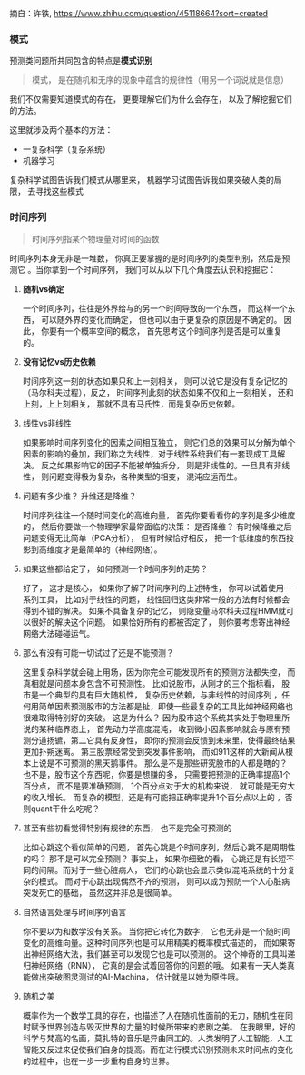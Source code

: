摘自：许铁, https://www.zhihu.com/question/45118664?sort=created

### 模式

预测类问题所共同包含的特点是**模式识别**

> 模式， 是在随机和无序的现象中蕴含的规律性（用另一个词说就是信息）

我们不仅需要知道模式的存在， 更要理解它们为什么会存在， 以及了解挖掘它们的方法。

这里就涉及两个基本的方法：

* 一复杂科学（复杂系统）
* 机器学习

复杂科学试图告诉我们模式从哪里来， 机器学习试图告诉我如果突破人类的局限， 去寻找这些模式

### 时间序列

> 时间序列指某个物理量对时间的函数

时间序列本身无非是一堆数， 你真正要掌握的是时间序列的类型判别，然后是预测它 。当你拿到一个时间序列， 我们可以从以下几个角度去认识和挖掘它：

1. **随机vs确定**

    一个时间序列，往往是外界给与的另一个时间导致的一个东西， 而这样一个东西， 可以随外界的变化而确定， 但也可以由于更复杂的原因是不确定的。   因此， 你要有一个概率空间的概念， 首先思考这个时间序列是否是可以重复的。

2. **没有记忆vs历史依赖**

   时间序列这一刻的状态如果只和上一刻相关， 则可以说它是没有复杂记忆的（马尔科夫过程），反之， 时间序列此刻的状态如果不仅和上一刻相关， 还和上刻，上上刻相关， 那就不具有马氏性，而是复杂历史依赖。 

3. 线性vs非线性

   如果影响时间序列变化的因素之间相互独立， 则它们总的效果可以分解为单个因素的影响的叠加，我们称之为线性，对于线性系统我们有一套现成工具解决。 反之如果影响它的因子不能被单独拆分， 则是非线性的。一旦具有非线性， 则问题变得极为复杂，各种类型的相变， 混沌应运而生。

4. 问题有多少维？ 升维还是降维？ 

   时间序列往往一个随时间变化的高维向量， 首先你要看看你的序列是多少维度的， 然后你要做一个物理学家最常面临的决策：  是否降维？   有时候降维之后问题变得无比简单（PCA分析）， 但有时候恰好相反， 把一个低维度的东西投影到高维度才是最简单的（神经网络）。

5. 如果这些都给定了， 如何预测一个时间序列的走势？

   好了， 这才是核心， 如果你了解了时间序列的上述特性， 你可以试着使用一系列工具， 比如对于线性的问题， 线性回归这类非常一般的方法有时候都会得到不错的解决。 如果不具备复杂的记忆， 则隐变量马尔科夫过程HMM就可以很好的解决这个问题。 如果恰好所有的都被否定了， 则你要考虑寄出神经网络大法碰碰运气。

6. 那么有没有可能一切试过了还是不能预测？

   这里复杂科学就会碰上用场，因为你完全可能发现所有的预测方法都失控， 而真相就是问题本身包含不可预测性。 比如说股市，从刚才的三个指标看， 股市是一个典型的具有巨大随机性， 复杂历史依赖，与非线性的时间序列 ，任何用简单因素预测股市的方法都是扯，即使一些最复杂的工具比如神经网络也很难取得特别好的突破。 这是为什么？  因为股市这个系统其实处于物理里所说的某种临界态上， 首先动力学高度混沌， 收到微小因素影响就会与原有预测分道扬镳，第二它具有反身性， 即你的预测会反馈到未来里，使得最终结果更加扑朔迷离。  第三股票经常受到突发事件影响， 而如911这样的大新闻从根本上说是不可预测的黑天鹅事件。  那么是不是那些研究股市的人都是瞎的？ 也不是，股市这个东西呢，你要是想赚的多， 只需要把预测的正确率提高1个百分点， 而不是要准确预测， 1个百分点对于大的机构来说， 就可能是无穷大的收入增长。 而复杂的模型，还是有可能把正确率提升1个百分点以上的 ，否则quant干什么吃呢？ 

7. 甚至有些初看觉得特别有规律的东西， 也不是完全可预测的

   比如心跳这个看似简单的问题， 首先心跳是个时间序列，然后心跳不是周期性的吗？ 那不是可以完全预测？  事实上， 如果你细致的看， 心跳还是有长短不同的间隔。而对于一些心脏病人， 它们的心跳也会显示类似混沌系统的十分复杂的模式。 而对于心跳出现偶然不齐的预测， 则可以成为预防一个人心脏病突发死亡的基础， 虽然这并非总是很简单。 

8. 自然语言处理与时间序列语言

   你不要以为和数学没有关系。 当你把它转化为数字， 它也无非是一个随时间变化的高维向量。这种时间序列也是可以用精美的概率模式描述的， 而如果寄出神经网络大法，我们甚至可以发现它也是可以预测的。 这个神奇的工具叫递归神经网络（RNN）， 它真的是会试着回答你的问题的哦。  如果有一天人类真能做出突破图灵测试的AI-Machina， 估计就是以她为原件哦。

9. 随机之美

   概率作为一个数学工具的存在，也描述了人在随机性面前的无力，随机性在同时赋予世界创造与毁灭世界的力量的时候所带来的悲剧之美。 在我眼里，好的科学与梵高的名画，莫扎特的音乐是异曲同工的。人类发明了人工智能，人工智能又反过来促使我们自身的提高。而在进行模式识别预测未来时间点的变化的过程中，也在一步一步重构自身的世界。
